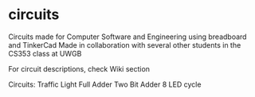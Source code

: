 # circuits
Circuits made for Computer Software and Engineering using breadboard and TinkerCad
Made in collaboration with several other students in the CS353 class at UWGB

For circuit descriptions, check Wiki section

Circuits:
  Traffic Light
  Full Adder
  Two Bit Adder
  8 LED cycle
  
